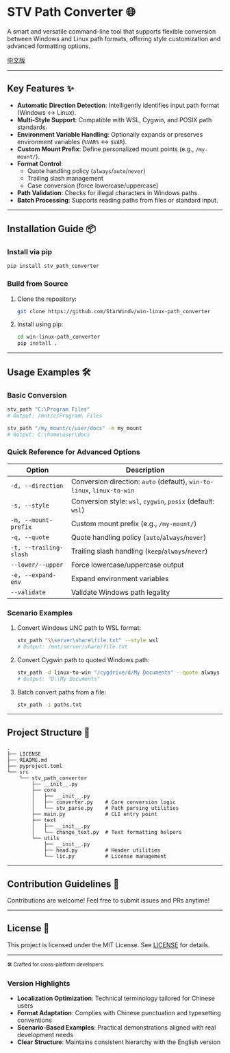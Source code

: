 # STV Path Converter 🌐  

A smart and versatile command-line tool that supports flexible conversion between Windows and Linux path formats, offering style customization and advanced formatting options.  

[中文版](./README.md)  

---  

## Key Features ✨  

- **Automatic Direction Detection**: Intelligently identifies input path format (Windows ↔ Linux).  
- **Multi-Style Support**: Compatible with WSL, Cygwin, and POSIX path standards.  
- **Environment Variable Handling**: Optionally expands or preserves environment variables (`%VAR%` ↔ `$VAR`).  
- **Custom Mount Prefix**: Define personalized mount points (e.g., `/my-mount/`).  
- **Format Control**:  
   - Quote handling policy (`always`/`auto`/`never`)  
   - Trailing slash management  
   - Case conversion (force lowercase/uppercase)  
- **Path Validation**: Checks for illegal characters in Windows paths.  
- **Batch Processing**: Supports reading paths from files or standard input.  

---  

## Installation Guide 📦  

### Install via pip  
```bash  
pip install stv_path_converter  
```  

### Build from Source  
1. Clone the repository:  
   ```bash  
   git clone https://github.com/StarWindv/win-linux-path_converter  
   ```  
2. Install using pip:  
   ```bash  
   cd win-linux-path_converter  
   pip install .  
   ```  

---  

## Usage Examples 🛠️  

### Basic Conversion  
```bash  
stv_path "C:\Program Files"  
# Output: /mnt/c/Program\ Files  

stv_path "/my_mount/c/user/docs" -m my_mount  
# Output: C:\home\user\docs  
```  

### Quick Reference for Advanced Options  
| Option                  | Description                                  |  
|-------------------------|---------------------------------------------|  
| `-d, --direction`     | Conversion direction: `auto` (default), `win-to-linux`, `linux-to-win` |  
| `-s, --style`         | Conversion style: `wsl`, `cygwin`, `posix` (default: `wsl`) |  
| `-m, --mount-prefix`  | Custom mount prefix (e.g., `/my-mount/`)    |  
| `-q, --quote`         | Quote handling policy (`auto`/`always`/`never`) |  
| `-t, --trailing-slash`| Trailing slash handling (`keep`/`always`/`never`) |  
| `--lower/--upper`     | Force lowercase/uppercase output            |  
| `-e, --expand-env`    | Expand environment variables                |  
| `--validate`          | Validate Windows path legality             |  

### Scenario Examples  
1. Convert Windows UNC path to WSL format:  
   ```bash  
   stv_path "\\server\share\file.txt" --style wsl  
   # Output: /mnt/server/share/file.txt  
   ```  

2. Convert Cygwin path to quoted Windows path:  
   ```bash  
   stv_path -d linux-to-win "/cygdrive/d/My Documents" --quote always  
   # Output: "D:\My Documents"  
   ```  

3. Batch convert paths from a file:  
   ```bash  
   stv_path -i paths.txt  
   ```  

---  

## Project Structure 🌳  

```
.
├── LICENSE  
├── README.md  
├── pyproject.toml  
└── src  
    └── stv_path_converter  
        ├── __init__.py  
        ├── core  
        │   ├── __init__.py  
        │   ├── converter.py    # Core conversion logic  
        │   └── stv_parse.py    # Path parsing utilities  
        ├── main.py             # CLI entry point  
        ├── text  
        │   ├── __init__.py  
        │   └── change_text.py  # Text formatting helpers  
        └── utils  
            ├── __init__.py  
            ├── head.py         # Header utilities  
            └── lic.py          # License management  
```  

---  

## Contribution Guidelines 🤝  

Contributions are welcome! Feel free to submit issues and PRs anytime!  

---  

## License 📜  

This project is licensed under the MIT License. See [LICENSE](./LICENSE) for details.  

---  

<sub>🛠️ Crafted for cross-platform developers.</sub>  

### Version Highlights  
- **Localization Optimization**: Technical terminology tailored for Chinese users  
- **Format Adaptation**: Complies with Chinese punctuation and typesetting conventions  
- **Scenario-Based Examples**: Practical demonstrations aligned with real development needs  
- **Clear Structure**: Maintains consistent hierarchy with the English version
